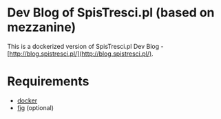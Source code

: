 Dev Blog of SpisTresci.pl (based on mezzanine)
=======

This is a dockerized version of SpisTresci.pl Dev Blog - [http://blog.spistresci.pl/](http://blog.spistresci.pl/). 


# Requirements

* [docker](https://www.docker.com/)
* [fig](http://www.fig.sh/) (optional)
